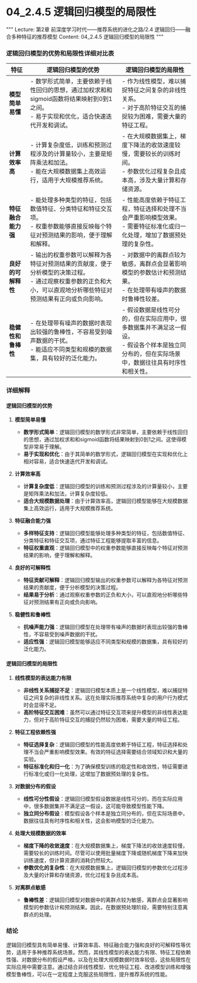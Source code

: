 # 04_2.4.5 逻辑回归模型的局限性

"""
Lecture: 第2章 前深度学习时代——推荐系统的进化之路/2.4 逻辑回归——融合多种特征的推荐模型
Content: 04_2.4.5 逻辑回归模型的局限性
"""

### 逻辑回归模型的优势和局限性详细对比表

| **特征**             | **逻辑回归模型的优势**                                                                                                                                                       | **逻辑回归模型的局限性**                                                                                                                                    |
|----------------------|-----------------------------------------------------------------------------------------------------------------------------------------------------------------------------|-------------------------------------------------------------------------------------------------------------------------------------------------------------|
| **模型简单易懂**     | - 数学形式简单，主要依赖于线性回归的思想，通过加权求和和sigmoid函数将结果映射到0到1之间。<br>- 易于实现和优化，适合快速迭代开发和调试。                                        | - 作为线性模型，难以捕捉特征之间复杂的非线性关系。<br>- 对于高阶特征交互的捕捉较为困难，需要大量的特征工程。                                               |
| **计算效率高**       | - 计算复杂度低，训练和预测过程涉及的计算量较小，主要是矩阵乘法和加法。<br>- 能在大规模数据集上高效运行，适用于大规模推荐系统。                                                | - 在大规模数据集上，梯度下降法的收敛速度较慢，需要较长的训练时间。<br>- 参数优化过程复杂且成本高，涉及大量计算和存储资源。                                  |
| **特征融合能力强**   | - 能处理多种类型的特征，包括数值特征、分类特征和特征交互项。<br>- 权重参数能够直接反映每个特征对预测结果的影响，便于理解和解释。                                               | - 性能高度依赖于特征工程，特征选择和处理不当会严重影响模型效果。<br>- 需要特征标准化或归一化处理，增加了数据预处理的复杂性。                               |
| **良好的可解释性**   | - 输出的权重参数可以解释为各特征对预测结果的贡献度，便于分析模型的决策过程。<br>- 通过观察权重参数的正负和大小，可以直观地分析哪些特征对预测结果有正向或负向影响。                   | - 对数据中的离群点较为敏感，离群点会显著影响模型的参数估计和预测结果。<br>- 在处理带有噪声的数据时鲁棒性较差。                                              |
| **稳健性和鲁棒性**   | - 在处理带有噪声的数据时表现出较强的鲁棒性，不容易受到噪声数据的干扰。<br>- 能适应不同类型和规模的数据集，具有较好的泛化能力。                                               | - 假设数据是线性可分的，但在实际应用中，很多数据集并不满足这一假设。<br>- 假设各个样本是独立同分布的，但在实际场景中，数据往往具有时序性和相关性。          |

### 详细解释

#### 逻辑回归模型的优势

1. **模型简单易懂**
   - **数学形式简单**：逻辑回归模型的数学形式非常简单，主要依赖于线性回归的思想，通过加权求和和sigmoid函数将结果映射到0到1之间。这使得模型非常易于理解。
   - **易于实现和优化**：由于其简单的数学形式，逻辑回归模型在实现和优化上相对容易，适合快速迭代开发和调试。

2. **计算效率高**
   - **计算复杂度低**：逻辑回归模型的训练和预测过程涉及的计算量较小，主要是矩阵乘法和加法，计算复杂度较低。
   - **适合大规模数据处理**：由于计算效率高，逻辑回归模型能够在大规模数据集上高效运行，适用于大规模推荐系统。

3. **特征融合能力强**
   - **多样特征支持**：逻辑回归模型能够处理多种类型的特征，包括数值特征、分类特征和特征交互项，通过特征工程能够提取丰富的信息。
   - **特征权重直观**：逻辑回归模型中的权重参数能够直接反映每个特征对预测结果的影响，便于理解和解释。

4. **良好的可解释性**
   - **特征贡献可解释**：逻辑回归模型输出的权重参数可以解释为各特征对预测结果的贡献度，便于分析模型的决策过程。
   - **结果易于分析**：通过观察权重参数的正负和大小，可以直观地分析哪些特征对预测结果有正向或负向影响。

5. **稳健性和鲁棒性**
   - **抗噪声能力强**：逻辑回归模型在处理带有噪声的数据时表现出较强的鲁棒性，不容易受到噪声数据的干扰。
   - **适应性强**：逻辑回归模型能够适应不同类型和规模的数据集，具有较好的泛化能力。

#### 逻辑回归模型的局限性

1. **线性模型的表达能力有限**
   - **非线性关系捕捉不足**：逻辑回归模型本质上是一个线性模型，难以捕捉特征之间复杂的非线性关系。这在处理实际推荐系统中复杂的用户行为模式时会显得不足。
   - **高阶特征交互困难**：虽然可以通过特征交互项来提升模型的非线性表达能力，但对于高阶特征交互的捕捉仍然较为困难，需要大量的特征工程。

2. **特征工程依赖性强**
   - **特征选择复杂**：逻辑回归模型的性能高度依赖于特征工程，特征选择和处理不当会严重影响模型效果。有效的特征选择需要结合领域知识和大量的实验。
   - **特征标准化和归一化**：为了确保模型训练的稳定性和收敛性，特征需要进行标准化或归一化处理，这增加了数据预处理的复杂性。

3. **对数据分布的假设**
   - **线性可分性假设**：逻辑回归模型假设数据是线性可分的，而在实际应用中，很多数据集并不满足这一假设，这可能导致模型性能下降。
   - **独立同分布假设**：模型假设各个样本是独立同分布的，但在实际场景中，数据往往具有时序性和相关性，这会影响模型的泛化能力。

4. **处理大规模数据的效率**
   - **梯度下降的收敛速度**：在大规模数据集上，梯度下降法的收敛速度较慢，需要较长的训练时间。尽管可以使用批量梯度下降或随机梯度下降来加快训练速度，但计算资源的消耗仍然较大。
   - **参数优化的复杂性**：在大规模数据集上，逻辑回归模型的参数优化过程涉及大量的计算和存储资源，优化过程复杂且成本高。

5. **对离群点敏感**
   - **鲁棒性差**：逻辑回归模型对数据中的离群点较为敏感，离群点会显著影响模型的参数估计和预测结果。因此，在数据预处理阶段，需要特别注意离群点的处理。

### 结论

逻辑回归模型具有简单易懂、计算效率高、特征融合能力强和良好的可解释性等优势，适用于多种推荐系统场景。然而，其线性模型的表达能力有限、特征工程依赖性强、对数据分布的假设严格，以及在处理大规模数据时效率较低，这些局限性在实际应用中需要注意。通过结合非线性模型、优化特征工程、改进模型训练和增强模型鲁棒性，可以在一定程度上克服这些局限性，提升推荐系统的性能。